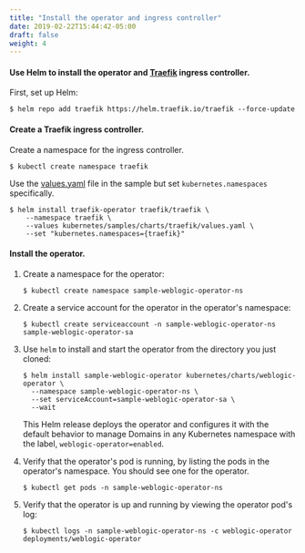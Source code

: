 ```yaml
---
title: "Install the operator and ingress controller"
date: 2019-02-22T15:44:42-05:00
draft: false
weight: 4
---
```


#### Use Helm to install the operator and [Traefik](http://github.com/oracle/weblogic-kubernetes-operator/blob/main/kubernetes/samples/charts/traefik/README.md) ingress controller.

First, set up Helm:

```shell
$ helm repo add traefik https://helm.traefik.io/traefik --force-update
```

#### Create a Traefik ingress controller.

Create a namespace for the ingress controller.

```shell
$ kubectl create namespace traefik
```

Use the [values.yaml](http://github.com/oracle/weblogic-kubernetes-operator/blob/main/kubernetes/samples/charts/traefik/values.yaml) file in the sample but set `kubernetes.namespaces` specifically.


```shell
$ helm install traefik-operator traefik/traefik \
    --namespace traefik \
    --values kubernetes/samples/charts/traefik/values.yaml \
    --set "kubernetes.namespaces={traefik}"
```

#### Install the operator.

1.  Create a namespace for the operator:

    ```shell
    $ kubectl create namespace sample-weblogic-operator-ns
    ```

2.	Create a service account for the operator in the operator's namespace:

    ```shell
    $ kubectl create serviceaccount -n sample-weblogic-operator-ns sample-weblogic-operator-sa
    ```

3.  Use `helm` to install and start the operator from the directory you just cloned:	 

    ```shell
    $ helm install sample-weblogic-operator kubernetes/charts/weblogic-operator \
      --namespace sample-weblogic-operator-ns \
      --set serviceAccount=sample-weblogic-operator-sa \
      --wait
    ```

    This Helm release deploys the operator and configures it with the default behavior to manage Domains in any Kubernetes namespace with the label, `weblogic-operator=enabled`.


4. Verify that the operator's pod is running, by listing the pods in the operator's namespace. You should see one
for the operator.

    ```shell
    $ kubectl get pods -n sample-weblogic-operator-ns
    ```

5.  Verify that the operator is up and running by viewing the operator pod's log:

    ```shell
    $ kubectl logs -n sample-weblogic-operator-ns -c weblogic-operator deployments/weblogic-operator
    ```
